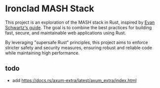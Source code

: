 # Ironclad MASH Stack

This project is an exploration of the MASH stack in Rust, inspired by [Evan Schwartz's guide](https://emschwartz.me/building-a-fast-website-with-the-mash-stack-in-rust/). The goal is to combine the best practices for building fast, secure, and maintainable web applications using Rust.

By leveraging "supersafe Rust" principles, this project aims to enforce stricter safety and security measures, ensuring robust and reliable code while maintaining high performance.

## todo

- add <https://docs.rs/axum-extra/latest/axum_extra/index.html>
